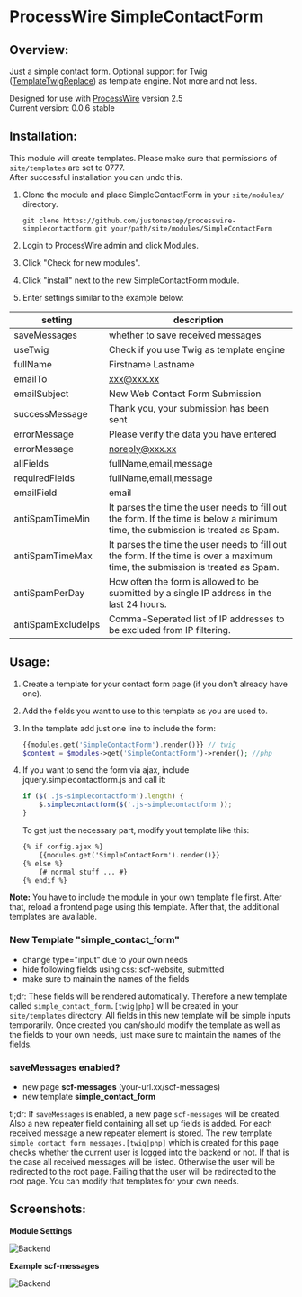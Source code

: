 # ProcessWire SimpleContactForm

## Overview:

Just a simple contact form. Optional support for Twig ([TemplateTwigReplace](http://modules.processwire.com/modules/template-twig-replace)) as template engine. Not more and not less.

Designed for use with [ProcessWire](http://processwire.com) version 2.5  
Current version: 0.0.6 stable

## Installation:

This module will create templates. Please make sure that permissions of `site/templates` are set to 0777.  
After successful installation you can undo this.

1. Clone the module and place SimpleContactForm in your `site/modules/` directory. 

	```
	git clone https://github.com/justonestep/processwire-simplecontactform.git your/path/site/modules/SimpleContactForm
	```

2. Login to ProcessWire admin and click Modules. 
3. Click "Check for new modules".
4. Click "install" next to the new SimpleContactForm module. 
5. Enter settings similar to the example below:

| setting            | description                                                                                                                      |
|--------------------|----------------------------------------------------------------------------------------------------------------------------------|
| saveMessages       | whether to save received messages                                                                                                |
| useTwig            | Check if you use Twig as template engine                                                                                         |
| fullName           | Firstname Lastname                                                                                                               |
| emailTo            | xxx@xxx.xx                                                                                                                       |
| emailSubject       | New Web Contact Form Submission                                                                                                  |
| successMessage     | Thank you, your submission has been sent                                                                                         |
| errorMessage       | Please verify the data you have entered                                                                                          |
| errorMessage       | noreply@xxx.xx                                                                                                                   |
| allFields          | fullName,email,message                                                                                                           |
| requiredFields     | fullName,email,message                                                                                                           |
| emailField         | email                                                                                                                            |
| antiSpamTimeMin    | It parses the time the user needs to fill out the form.  If the time is below a minimum time, the submission is treated as Spam. |
| antiSpamTimeMax    | It parses the time the user needs to fill out the form.  If the time is over a maximum time, the submission is treated as Spam.  |
| antiSpamPerDay     | How often the form is allowed to be submitted by a single IP address in the last 24 hours.                                       |
| antiSpamExcludeIps | Comma-Seperated list of IP addresses to be excluded from IP filtering.                                                           |


## Usage:

1. Create a template for your contact form page (if you don't already have one).
2. Add the fields you want to use to this template as you are used to.
3. In the template add just one line to include the form:

	```php
	{{modules.get('SimpleContactForm').render()}} // twig
	$content = $modules->get('SimpleContactForm')->render(); //php
	```

4. If you want to send the form via ajax, include jquery.simplecontactform.js and call it:

	```javascript
	if ($('.js-simplecontactform').length) {
		$.simplecontactform($('.js-simplecontactform'));
	}
	```

	To get just the necessary part, modify yout template like this:

	```html
	{% if config.ajax %}
		{{modules.get('SimpleContactForm').render()}}
	{% else %}
		{# normal stuff ... #}
	{% endif %}
	```
	
**Note:** You have to include the module in your own template file first. After that, reload a frontend page using this template. After that, the additional templates are available.
	
### New Template "simple_contact_form"

* change type="input" due to your own needs
* hide following fields using css: scf-website, submitted
* make sure to mainain the names of the fields

tl;dr: These fields will be rendered automatically.
Therefore a new template called `simple_contact_form.[twig|php]` will be created in your `site/templates` directory.
All fields in this new template will be simple inputs temporarily.
Once created you can/should modify the template as well as the fields to your own needs, 
just make sure to maintain the names of the fields. 

### saveMessages enabled? 

* new page **scf-messages** (your-url.xx/scf-messages)
* new template **simple_contact_form**

tl;dr: If `saveMessages` is enabled, a new page `scf-messages` will be created.
Also a new repeater field containing all set up fields is added.
For each received message a new repeater element is stored.
The new template `simple_contact_form_messages.[twig|php]` which is created for this page checks 
whether the current user is logged into the backend or not.
If that is the case all received messages will be listed.
Otherwise the user will be redirected to the root page.
Failing that the user will be redirected to the root page.
You can modify that templates for your own needs.

## Screenshots:

**Module Settings**

![Backend](https://github.com/justonestep/processwire-simplecontactform/blob/master/screens/settings.png)

**Example scf-messages**

![Backend](https://github.com/justonestep/processwire-simplecontactform/blob/master/screens/received-messages.png)

